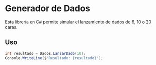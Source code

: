 # Generador de Dados

Esta librería en C# permite simular el lanzamiento de dados de 6, 10 o 20 caras.

## Uso
```csharp
int resultado = Dados.LanzarDado(10);
Console.WriteLine($"Resultado: {resultado}");
